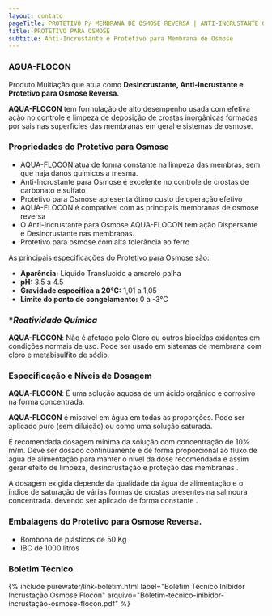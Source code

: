 ```yaml
---
layout: contato
pageTitle: PROTETIVO P/ MEMBRANA DE OSMOSE REVERSA | ANTI-INCRUSTANTE OSMOSE
title: PROTETIVO PARA OSMOSE
subtitle: Anti-Incrustante e Protetivo para Membrana de Osmose
---
```


### **AQUA-FLOCON**

Produto Multiação que atua como **Desincrustante, Anti-Incrustante e Protetivo para Osmose Reversa.**

**AQUA-FLOCON** tem formulação de alto desempenho usada com efetiva ação no controle e limpeza de deposição de crostas inorgânicas formadas por sais nas superfícies das membranas em geral e sistemas de osmose. 

### **Propriedades do Protetivo para Osmose**

- AQUA-FLOCON atua de fomra constante na limpeza das membras, sem que haja danos químicos a mesma.
- Anti-Incrustante para Osmose é excelente no controle de crostas de carbonato e sulfato
- Protetivo para Osmose apresenta ótimo custo de operação efetivo
- AQUA-FLOCON é compatível com as principais membranas de osmose reversa
- O Anti-Incrustante para Osmose AQUA-FLOCON tem ação Dispersante e Desincrustante nas membranas.
- Protetivo para osmose com alta tolerância ao ferro

As principais especificações do Protetivo para Osmose são: 

>
- **Aparência:** Liquido Translucido a amarelo palha 
- **pH:** 3.5 a 4.5 
- **Gravidade específica a 20°C:** 1,01 a 1,05 
- **Limite do ponto de congelamento:** 0 a -3°C
>

### **Reatividade Química*
**AQUA-FLOCON**: Não é afetado pelo Cloro ou outros biocidas oxidantes em condições normais de uso. Pode ser usado em sistemas de membrana com cloro e metabisulfito de sódio.

### **Especificação e Níveis de Dosagem**

**AQUA-FLOCON**: É uma solução aquosa de um ácido orgânico e corrosivo na forma concentrada. 

**AQUA-FLOCON** é miscível em água em todas as proporções. Pode ser aplicado puro (sem diluição) ou como uma solução saturada. 

É recomendada dosagem mínima da solução com concentração de 10% m/m. 
Deve ser dosado continuamente e de forma proporcional ao fluxo de água de alimentação para manter o nível da dose recomendada e assim gerar efeito de limpeza, desincrustação e proteção das membranas . 

A dosagem exigida depende da qualidade da água de alimentação e o índice de saturação de várias formas de crostas presentes na salmoura concentrada. devendo ser aplicado de forma constante .

### **Embalagens do Protetivo para Osmose Reversa.**

- Bombona de plásticos de 50 Kg 
- IBC de 1000 litros

### **Boletim Técnico**

{% include purewater/link-boletim.html 
   label="Boletim Técnico Inibidor Incrustação Osmose Flocon" 
   arquivo="Boletim-tecnico-inibidor-incrustação-osmose-flocon.pdf" %}
   
   
   
